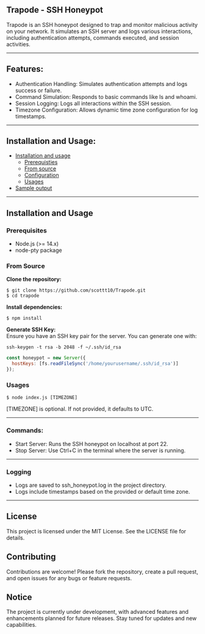 ## Trapode - SSH Honeypot

Trapode is an SSH honeypot designed to trap and monitor malicious activity on your network. It simulates an SSH server and logs various interactions, including authentication attempts, commands executed, and session activities.

---

## Features:

- Authentication Handling: Simulates authentication attempts and logs success or failure.
- Command Simulation: Responds to basic commands like ls and whoami.
- Session Logging: Logs all interactions within the SSH session.
- Timezone Configuration: Allows dynamic time zone configuration for log timestamps.

---

## Installation and Usage:

- [Installation and usage](#installation-and-usage)
  - [Prerequisties](#prerequisites)
  - [From source](#from-source)
  - [Configuration](#configuration)
  - [Usages](#usages)
- [Sample output](#sample-output)
 
---

## Installation and Usage

### Prerequisites
- Node.js (>= 14.x)
- node-pty package

### From Source

**Clone the repository:**

```
$ git clone https://github.com/scottt10/Trapode.git
$ cd trapode
```

**Install dependencies:**
```
$ npm install
```

**Generate SSH Key:**
<br>
Ensure you have an SSH key pair for the server. You can generate one with: 

```
ssh-keygen -t rsa -b 2048 -f ~/.ssh/id_rsa
```


```javascript
const honeypot = new Server({
  hostKeys: [fs.readFileSync('/home/yourusername/.ssh/id_rsa')]
});
```

### Usages

```
$ node index.js [TIMEZONE]
```
[TIMEZONE] is optional. If not provided, it defaults to UTC.

---

### Commands:

- Start Server: Runs the SSH honeypot on localhost at port 22.
- Stop Server: Use Ctrl+C in the terminal where the server is running.

----

### Logging

- Logs are saved to ssh_honeypot.log in the project directory.
- Logs include timestamps based on the provided or default time zone.

----


## License
This project is licensed under the MIT License. See the LICENSE file for details.

## Contributing

Contributions are welcome! Please fork the repository, create a pull request, and open issues for any bugs or feature requests.

## Notice

The project is currently under development, with advanced features and enhancements planned for future releases. Stay tuned for updates and new capabilities.
